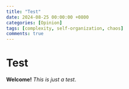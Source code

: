 ```yaml
---
title: "Test"
date: 2024-08-25 00:00:00 +0800
categories: [Opinion]
tags: [complexity, self-organization, chaos]
comments: true
---
```


# Test

**Welcome!** _This is just a test_.

